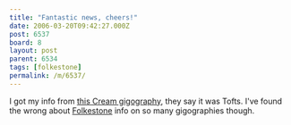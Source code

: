 ```yaml
---
title: "Fantastic news, cheers!"
date: 2006-03-20T09:42:27.000Z
post: 6537
board: 8
layout: post
parent: 6534
tags: [folkestone]
permalink: /m/6537/
---
```

I got my info from <a href="http://twtd.bluemountains.net.au/cream/giglist67.htm">this Cream gigography</a>, they say it was Tofts. I've found the wrong about <a href="http://www.folkestonegerald.com">Folkestone</a> info on so many gigographies though.
